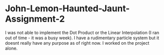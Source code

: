 # John-Lemon-Haunted-Jaunt-Assignment-2

I was not able to implement the Dot Product or the Linear Interpolation (I ran out of time - it was a busy week). I have a rudimentary particle system but it doesnt really have any purpose as of right now. I worked on the project alone.
